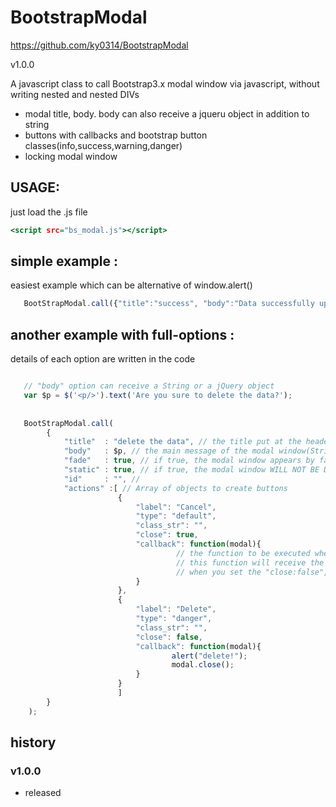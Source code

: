 # BootstrapModal
https://github.com/ky0314/BootstrapModal


v1.0.0

A javascript class to call Bootstrap3.x modal window via javascript, without writing nested and nested DIVs

* modal title, body. body can also receive a jqueru object in addition to string
* buttons with callbacks and bootstrap button classes(info,success,warning,danger)
* locking modal window

## USAGE:
just load the .js file

```html:example.html
<script src="bs_modal.js"></script>

```

## simple example :
easiest example which can be alternative of window.alert()

```javascriipt:example.js
   BootStrapModal.call({"title":"success", "body":"Data successfully updated"});
```

## another example with full-options :
details of each option are written in the code

```javascript:example.js

   // "body" option can receive a String or a jQuery object
   var $p = $('<p/>').text('Are you sure to delete the data?');
   
   
   BootStrapModal.call(
        {
            "title"  : "delete the data", // the title put at the header(String)
            "body"   : $p, // the main message of the modal window(String or jQuery object)
            "fade"   : true, // if true, the modal window appears by fading(Boolean)
            "static" : true, // if true, the modal window WILL NOT BE DISAPPEARED when background is clicked or ESC is pressed.(Boolean)
            "id"     : "", //
            "actions" :[ // Array of objects to create buttons
                        {
                            "label": "Cancel",
                            "type": "default",
                            "class_str": "",
                            "close": true,
                            "callback": function(modal){
                                     // the function to be executed when the button is clicked
                                     // this function will receive the instance of modal class, which has "close()" method to close the modal.
                                     // when you set the "close:false", do not forget to call "modal.close()" at the last of the function
                            }
                        },
                        {
                            "label": "Delete",
                            "type": "danger",
                            "class_str": "",
                            "close": false,
                            "callback": function(modal){
                                    alert("delete!");
                                    modal.close();
                            }
                        }
                        ]
        }
    );
```

## history
### v1.0.0
* released